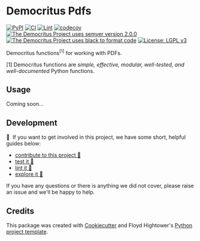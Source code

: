 # Democritus Pdfs

[![PyPI](https://img.shields.io/pypi/v/d8s-pdfs.svg)](https://pypi.python.org/pypi/d8s-pdfs)
[![CI](https://github.com/democritus-project/d8s-pdfs/workflows/CI/badge.svg)](https://github.com/democritus-project/d8s-pdfs/actions)
[![Lint](https://github.com/democritus-project/d8s-pdfs/workflows/Lint/badge.svg)](https://github.com/democritus-project/d8s-pdfs/actions)
[![codecov](https://codecov.io/gh/democritus-project/d8s-pdfs/branch/main/graph/badge.svg?token=V0WOIXRGMM)](https://codecov.io/gh/democritus-project/d8s-pdfs)
[![The Democritus Project uses semver version 2.0.0](https://img.shields.io/badge/-semver%20v2.0.0-22bfda)](https://semver.org/spec/v2.0.0.html)
[![The Democritus Project uses black to format code](https://img.shields.io/badge/code%20style-black-000000.svg)](https://github.com/psf/black)
[![License: LGPL v3](https://img.shields.io/badge/License-LGPL%20v3-blue.svg)](https://choosealicense.com/licenses/lgpl-3.0/)

Democritus functions<sup>[1]</sup> for working with PDFs.

[1] Democritus functions are <i>simple, effective, modular, well-tested, and well-documented</i> Python functions.

## Usage

Coming soon...

## Development

👋 &nbsp;If you want to get involved in this project, we have some short, helpful guides below:

- [contribute to this project 🥇][contributing]
- [test it 🧪][local-dev]
- [lint it 🧹][local-dev]
- [explore it 🔭][local-dev]

If you have any questions or there is anything we did not cover, please raise an issue and we'll be happy to help.

## Credits

This package was created with [Cookiecutter](https://github.com/audreyr/cookiecutter) and Floyd Hightower's [Python project template](https://github.com/fhightower-templates/python-project-template).

[contributing]: https://github.com/democritus-project/.github/blob/main/CONTRIBUTING.md#contributing-a-pr-
[local-dev]: https://github.com/democritus-project/.github/blob/main/CONTRIBUTING.md#local-development-
